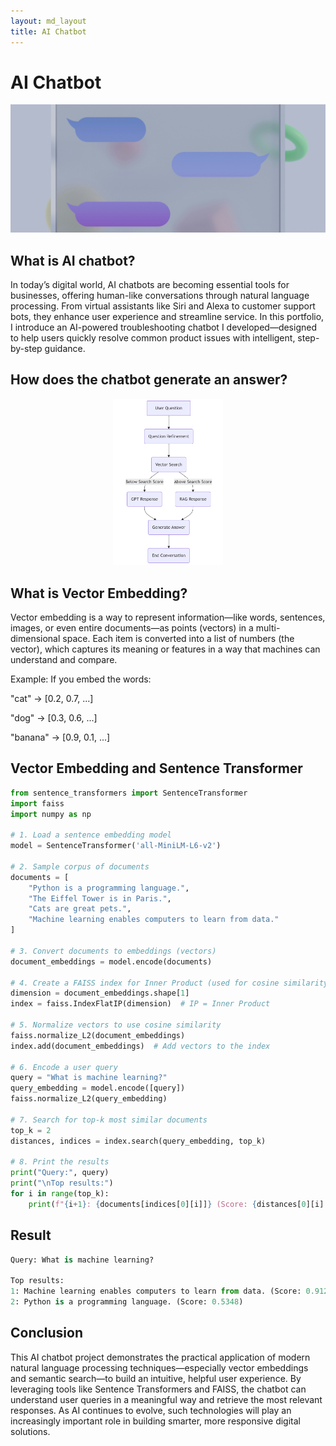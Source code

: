```yaml
---
layout: md_layout
title: AI Chatbot
---
```


# AI Chatbot

![AI Chatbot illustration](https://github.com/hyerinchung/hyerinchung.github.io/blob/main/images/chatbot_head.jpg?raw=true)

## What is AI chatbot?

In today’s digital world, AI chatbots are becoming essential tools for businesses, offering human-like conversations through natural language processing. From virtual assistants like Siri and Alexa to customer support bots, they enhance user experience and streamline service. In this portfolio, I introduce an AI-powered troubleshooting chatbot I developed—designed to help users quickly resolve common product issues with intelligent, step-by-step guidance.

## How does the chatbot generate an answer?

<div align="center">
  <img src="https://github.com/hyerinchung/hyerinchung.github.io/blob/main/images/chatbot_diagram.png?raw=true" alt="AI Chatbot Logic" style="max-width: 35%; height: auto;">
</div>


## What is Vector Embedding?

Vector embedding is a way to represent information—like words, sentences, images, or even entire documents—as points (vectors) in a multi-dimensional space. Each item is converted into a list of numbers (the vector), which captures its meaning or features in a way that machines can understand and compare.

Example:
If you embed the words:

"cat" → [0.2, 0.7, ...]

"dog" → [0.3, 0.6, ...]

"banana" → [0.9, 0.1, ...]


## Vector Embedding and Sentence Transformer

```python
from sentence_transformers import SentenceTransformer
import faiss
import numpy as np

# 1. Load a sentence embedding model
model = SentenceTransformer('all-MiniLM-L6-v2')

# 2. Sample corpus of documents
documents = [
    "Python is a programming language.",
    "The Eiffel Tower is in Paris.",
    "Cats are great pets.",
    "Machine learning enables computers to learn from data."
]

# 3. Convert documents to embeddings (vectors)
document_embeddings = model.encode(documents)

# 4. Create a FAISS index for Inner Product (used for cosine similarity if vectors are normalized)
dimension = document_embeddings.shape[1]
index = faiss.IndexFlatIP(dimension)  # IP = Inner Product

# 5. Normalize vectors to use cosine similarity
faiss.normalize_L2(document_embeddings)
index.add(document_embeddings)  # Add vectors to the index

# 6. Encode a user query
query = "What is machine learning?"
query_embedding = model.encode([query])
faiss.normalize_L2(query_embedding)

# 7. Search for top-k most similar documents
top_k = 2
distances, indices = index.search(query_embedding, top_k)

# 8. Print the results
print("Query:", query)
print("\nTop results:")
for i in range(top_k):
    print(f"{i+1}: {documents[indices[0][i]]} (Score: {distances[0][i]:.4f})")

```

## Result

```python
Query: What is machine learning?

Top results:
1: Machine learning enables computers to learn from data. (Score: 0.9123)
2: Python is a programming language. (Score: 0.5348)

```
## Conclusion

This AI chatbot project demonstrates the practical application of modern natural language processing techniques—especially vector embeddings and semantic search—to build an intuitive, helpful user experience. By leveraging tools like Sentence Transformers and FAISS, the chatbot can understand user queries in a meaningful way and retrieve the most relevant responses. As AI continues to evolve, such technologies will play an increasingly important role in building smarter, more responsive digital solutions.
